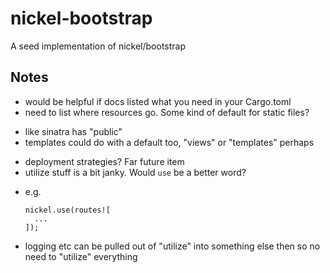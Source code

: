 # nickel-bootstrap

A seed implementation of nickel/bootstrap


## Notes

* would be helpful if docs listed what you need in your Cargo.toml
* need to list where resources go. Some kind of default for static files?
 - like sinatra has "public"
 - templates could do with a default too, "views" or "templates" perhaps
* deployment strategies? Far future item
* utilize stuff is a bit janky. Would ```use``` be a better word?
 - e.g.
   ```{rust}
   nickel.use(routes![
     ...
   ]);
   ```
 - logging etc can be pulled out of "utilize" into something else then so no need to "utilize" everything
